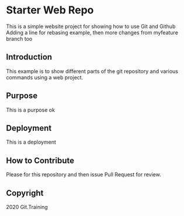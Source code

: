 # Starter Web Repo
This is a simple website project for
showing how to use Git and Github
Adding a line for rebasing example, then
more changes from myfeature branch too

## Introduction
This example is to show different parts of the git repository and various commands using a web project.

## Purpose
This is a purpose ok
## Deployment
This is a deployment

## How to Contribute
Please for this repository and then issue Pull Request for review.

## Copyright

2020 Git.Training
